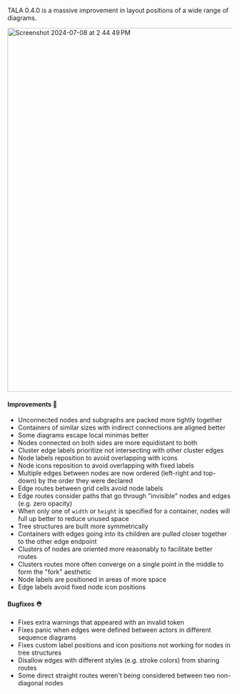 TALA 0.4.0 is a massive improvement in layout positions of a wide range of diagrams.

<img width="814" alt="Screenshot 2024-07-08 at 2 44 49 PM" src="https://github.com/terrastruct/TALA/assets/3120367/a4d3ca21-a0bc-4771-9c82-ab2fc736a439" />

#### Improvements 🧹

- Unconnected nodes and subgraphs are packed more tightly together
- Containers of similar sizes with indirect connections are aligned better
- Some diagrams escape local minimas better
- Nodes connected on both sides are more equidistant to both
- Cluster edge labels prioritize not intersecting with other cluster edges
- Node labels reposition to avoid overlapping with icons
- Node icons reposition to avoid overlapping with fixed labels
- Multiple edges between nodes are now ordered (left-right and top-down) by the order they were declared
- Edge routes between grid cells avoid node labels
- Edge routes consider paths that go through "invisible" nodes and edges (e.g. zero opacity)
- When only one of `width` or `height` is specified for a container, nodes will full up better to reduce unused space
- Tree structures are built more symmetrically
- Containers with edges going into its children are pulled closer together to the other edge endpoint
- Clusters of nodes are oriented more reasonably to facilitate better routes
- Clusters routes more often converge on a single point in the middle to form the "fork" aesthetic
- Node labels are positioned in areas of more space
- Edge labels avoid fixed node icon positions

#### Bugfixes ⛑️

- Fixes extra warnings that appeared with an invalid token
- Fixes panic when edges were defined between actors in different sequence diagrams
- Fixes custom label positions and icon positions not working for nodes in tree structures
- Disallow edges with different styles (e.g. stroke colors) from sharing routes
- Some direct straight routes weren't being considered between two non-diagonal nodes
